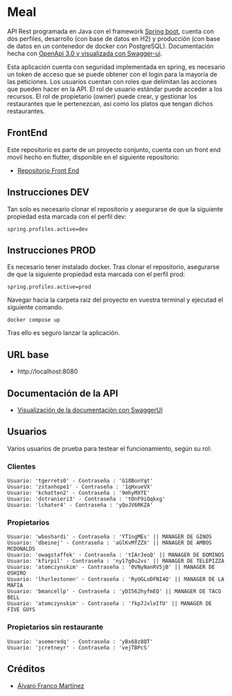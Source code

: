 # Meal

API Rest programada en Java con el framework [Spring boot](https://spring.io/projects/spring-boot), cuenta con dos perfiles, desarrollo (con base de datos en H2) y producción (con base de datos en un contenedor de docker con PostgreSQL). Documentación hecha con [OpenApi 3.0 y visualizada con Swagger-ui](https://swagger.io/specification/).

Esta aplicación cuenta con seguridad implementada en spring, es necesario un token de acceso que se puede obtener con el login para la mayoría de las peticiones. Los usuarios cuentan con roles que delimitan las acciones que pueden hacer en la API. El rol de usuario estándar puede acceder a los recursos. El rol de propietario (owner) puede crear, y gestionar los restaurantes que le pertenezcan, asi como los platos que tengan dichos restaurantes.

## FrontEnd

Este repositorio es parte de un proyecto conjunto, cuenta con un front end movil hecho en flutter, disponible en el siguiente repositorio:

- [Repositorio Front End](https://github.com/alvarofmk/meal-front)

## Instrucciones DEV

Tan solo es necesario clonar el repositorio y asegurarse de que la siguiente propiedad esta marcada con el perfil dev:

```
spring.profiles.active=dev
```

## Instrucciones PROD

Es necesario tener instalado docker.
Tras clonar el repositorio, asegurarse de que la siguiente propiedad esta marcada con el perfil prod:

```
spring.profiles.active=prod
```

Navegar hacia la carpeta raiz del proyecto en vuestra terminal y ejecutad el siguiente comando.

```
docker compose up
```

Tras ello es seguro lanzar la aplicación.

## URL base

- http://localhost:8080


## Documentación de la API

- [Visualización de la documentación con SwaggerUI](http://localhost:8080/swagger-ui/index.html)

## Usuarios

Varios usuarios de prueba para testear el funcionamiento, según su rol:

### Clientes

```
Usuario: 'tgerrets0' - Contraseña : 'G18BonYqt'
Usuario: 'zstanhope1' - Contraseña : '1qHxueVX'
Usuario: 'kchatten2' - Contraseña : '9mhyMXfE'
Usuario: 'dstranieri3' - Contraseña : 'tOnF9iQqkxg'
Usuario: 'lchater4' - Contraseña : 'yQoJV6RKZA'
```

### Propietarios

```
Usuario: 'wboshardi' - Contraseña : 'YT1ngMEs' || MANAGER DE GINOS
Usuario: 'dbeinej' - Contraseña : 'aGlKvMfZZX' || MANAGER DE AMBOS MCDONALDS
Usuario: 'owagstaffek' - Contraseña : 'tIArJeoQ' || MANAGER DE DOMINOS
Usuario: 'kfirpil' - Contraseña : 'ny17g0u2vs' || MANAGER DE TELEPIZZA
Usuario: 'atomczynskim' - Contraseña : '0VNyNanRV5jB' || MANAGER DE OSHIRO
Usuario: 'lhurlestonen' - Contraseña : 'RyUGLoDFNI4Q' || MANAGER DE LA MAFIA
Usuario: 'bmancellp' - Contraseña : 'yDI562hyfmEQ' || MANAGER DE TACO BELL
Usuario: 'atomczynskim' - Contraseña : 'fkp7JxleIfU' || MANAGER DE FIVE GUYS
```

### Propietarios sin restaurante

```
Usuario: 'asemeredq' - Contraseña : 'yBx68z8QT'
Usuario: 'jcretneyr' - Contraseña : 'vejTBPcS'
```

## Créditos

- [Álvaro Franco Martínez](https://github.com/alvarofmk)

